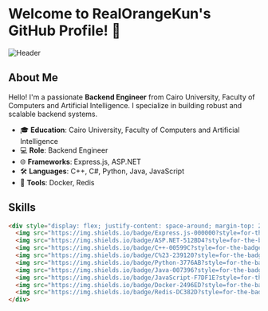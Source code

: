 # Welcome to RealOrangeKun's GitHub Profile! 🍊

![Header](https://via.placeholder.com/800x200?text=Welcome+to+My+GitHub+Profile)

## About Me

Hello! I'm a passionate **Backend Engineer** from Cairo University, Faculty of Computers and Artificial Intelligence. I specialize in building robust and scalable backend systems.

- 🎓 **Education**: Cairo University, Faculty of Computers and Artificial Intelligence
- 💻 **Role**: Backend Engineer
- 🌐 **Frameworks**: Express.js, ASP.NET
- 🛠️ **Languages**: C++, C#, Python, Java, JavaScript
- 🐳 **Tools**: Docker, Redis

## Skills

```html
<div style="display: flex; justify-content: space-around; margin-top: 20px;">
  <img src="https://img.shields.io/badge/Express.js-000000?style=for-the-badge&logo=express&logoColor=white" alt="Express.js" />
  <img src="https://img.shields.io/badge/ASP.NET-512BD4?style=for-the-badge&logo=dotnet&logoColor=white" alt="ASP.NET" />
  <img src="https://img.shields.io/badge/C++-00599C?style=for-the-badge&logo=cplusplus&logoColor=white" alt="C++" />
  <img src="https://img.shields.io/badge/C%23-239120?style=for-the-badge&logo=csharp&logoColor=white" alt="C#" />
  <img src="https://img.shields.io/badge/Python-3776AB?style=for-the-badge&logo=python&logoColor=white" alt="Python" />
  <img src="https://img.shields.io/badge/Java-007396?style=for-the-badge&logo=java&logoColor=white" alt="Java" />
  <img src="https://img.shields.io/badge/JavaScript-F7DF1E?style=for-the-badge&logo=javascript&logoColor=black" alt="JavaScript" />
  <img src="https://img.shields.io/badge/Docker-2496ED?style=for-the-badge&logo=docker&logoColor=white" alt="Docker" />
  <img src="https://img.shields.io/badge/Redis-DC382D?style=for-the-badge&logo=redis&logoColor=white" alt="Redis" />
</div>
